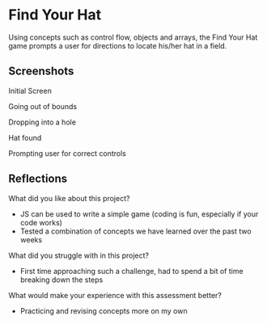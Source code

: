 # Find Your Hat
Using concepts such as control flow, objects and arrays, the Find Your Hat game prompts a user for directions to locate his/her hat in a field.

## Screenshots
Initial Screen

Going out of bounds

Dropping into a hole

Hat found

Prompting user for correct controls

## Reflections
What did you like about this project?
- JS can be used to write a simple game (coding is fun, especially if your code works)
- Tested a combination of concepts we have learned over the past two weeks

What did you struggle with in this project?
- First time approaching such a challenge, had to spend a bit of time breaking down the steps

What would make your experience with this assessment better?
- Practicing and revising concepts more on my own
